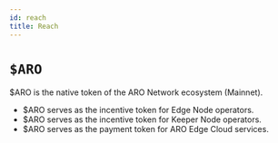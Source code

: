 ```yaml
---
id: reach
title: Reach
---
```


# `$ARO` 

$ARO is the native token of the ARO Network ecosystem (Mainnet).

- $ARO serves as the incentive token for Edge Node operators.
- $ARO serves as the incentive token for Keeper Node operators.
- $ARO serves as the payment token for ARO Edge Cloud services.

